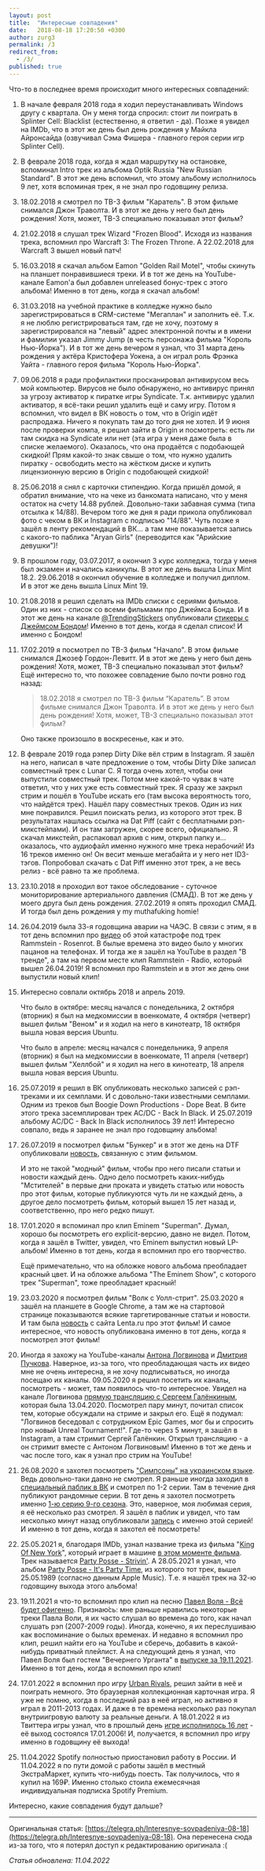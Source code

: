 ```yaml
---
layout: post
title:  "Интересные совпадения"
date:   2018-08-18 17:20:50 +0300
author: zurg3
permalink: /3
redirect_from:
  - /3/
published: true
---
```

Что-то в последнее время происходит много интересных совпадений:
1. В начале февраля 2018 года я ходил переустанавливать Windows другу с квартала. Он у меня тогда спросил: стоит ли поиграть в Splinter Cell: Blacklist (естественно, я ответил - да). Позже я увидел на IMDb, что в этот же день был день рождения у Майкла Айронсайда (озвучивал Сэма Фишера - главного героя серии игр Splinter Cell).

2. В феврале 2018 года, когда я ждал маршрутку на остановке, вспоминал Intro трек из альбома Optik Russia "New Russian Standard". В этот же день вспомнил, что этому альбому исполнилось 9 лет, хотя вспоминая трек, я не знал про годовщину релиза.

3. 18.02.2018 я смотрел по ТВ-3 фильм "Каратель". В этом фильме снимался Джон Траволта. И в этот же день у него был день рождения! Хотя, может, ТВ-3 специально показывал этот фильм?

4. 21.02.2018 я слушал трек Wizard "Frozen Blood". Исходя из названия трека, вспомнил про Warcraft 3: The Frozen Throne. А 22.02.2018 для Warcraft 3 вышел новый патч!

5. 16.03.2018 я скачал альбом Eamon "Golden Rail Motel", чтобы скинуть на планшет понравившиеся треки. И в тот же день на YouTube-канале Eamon'а был добавлен unreleased бонус-трек с этого альбома! Именно в тот день, когда я скачал альбом!

6. 31.03.2018 на учебной практике в колледже нужно было зарегистрироваться в CRM-системе "Мегаплан" и заполнить её. Т.к. я не люблю регистрироваться там, где не хочу, поэтому я зарегистрировался на "левый" адрес электронной почты и в имени и фамилии указал Jimmy Jump (в честь персонажа фильма "Король Нью-Йорка"). И в тот же день вечером я узнал, что 31 марта день рождения у актёра Кристофера Уокена, а он играл роль Фрэнка Уайта - главного героя фильма "Король Нью-Йорка".

7. 09.06.2018 я ради профилактики просканировал антивирусом весь мой компьютер. Вирусов не было обнаружено, но антивирус принял за угрозу активатор к пиратке игры Syndicate. Т.к. антивирус удалил активатор, я всё-таки решил удалить ещё и саму игру. Потом я вспомнил, что видел в ВК новость о том, что в Origin идёт распродажа. Ничего я покупать там до того дня не хотел. И 9 июня после проверки компа, я решил зайти в Origin и посмотреть: есть ли там скидка на Syndicate или нет (эта игра у меня даже была в списке желаемого). Оказалось, что она продаётся с подобающей скидкой! Прям какой-то знак свыше о том, что нужно удалить пиратку - освободить место на жёстком диске и купить лицензионную версию в Origin с подобающей скидкой!

8. 25.06.2018 я снял с карточки стипендию. Когда пришёл домой, я обратил внимание, что на чеке из банкомата написано, что у меня остаток на счету 14.88 рублей. Довольно-таки забавная сумма (типа отсылка к 14/88). Вечером того же дня я ради прикола опубликовал фото с чеком в ВК и Instagram с подписью "14/88". Чуть позже я зашёл в ленту рекомендаций в ВК... а там мне показывается запись с какого-то паблика "Aryan Girls" (переводится как "Арийские девушки")!

9. В прошлом году, 03.07.2017, я окончил 3 курс колледжа, тогда у меня был экзамен и начались каникулы. В этот же день вышла Linux Mint 18.2.
29.06.2018 я окончил обучение в колледже и получил диплом. И в этот же день вышла Linux Mint 19.

10. 21.08.2018 я решил сделать на IMDb списки с сериями фильмов. Один из них - список со всеми фильмами про Джеймса Бонда. И в этот же день на канале [@TrendingStickers](https://t.me/TrendingStickers) опубликовали [стикеры с Джеймсом Бондом](https://t.me/TrendingStickers/656)! Именно в тот день, когда я сделал список! И именно с Бондом!

11. 17.02.2019 я посмотрел по ТВ-3 фильм "Начало". В этом фильме снимался Джозеф Гордон-Левитт. И в этот же день у него был день рождения! Хотя, может, ТВ-3 специально показывал этот фильм?
Ещё интересно то, что похожее совпадение было почти ровно год назад:

    > 18.02.2018 я смотрел по ТВ-3 фильм “Каратель”. В этом фильме снимался Джон Траволта. И в этот же день у него был день рождения! Хотя, может, ТВ-3 специально показывал этот фильм?

    Оно также произошло в воскресенье, как и это.

12. В феврале 2019 года рэпер Dirty Dike вёл стрим в Instagram. Я зашёл на него, написал в чате предложение о том, чтобы Dirty Dike записал совместный трек с Lunar C. Я тогда очень хотел, чтобы они выпустили совместный трек. Потом мне какой-то чувак в чате ответил, что у них уже есть совместный трек. Я сразу же закрыл стрим и пошёл в YouTube искать его (там высока вероятность того, что найдётся трек). Нашёл пару совместных треков. Один из них мне понравился. Решил поискать релиз, из которого этот трек. В результатах нашлась ссылка на Dat Piff (сайт с бесплатными рэп-микстейпами). И он там загружен, скорее всего, официально. Я скачал микстейп, распаковал архив с ним, открыл папку и... оказалось, что аудиофайл именно нужного мне трека нерабочий! Из 16 треков именно он! Он весит меньше мегабайта и у него нет ID3-тэгов. Попробовал скачать с Dat Piff именно этот трек, а не весь релиз - всё равно та же проблема.

13. 23.10.2018 я проходил вот такое обследование - суточное мониторирование артериального давления (СМАД). В тот же день у моего друга был день рождения. 27.02.2019 я опять проходил СМАД. И тогда был день рождения у my muthafuking homie!

14. 26.04.2019 была 33-я годовщина аварии на ЧАЭС. В связи с этим, я в тот день вспомнил про [видео](https://youtu.be/ja5k5eoUQD8) об этой катастрофе под трек Rammstein - Rosenrot. В былые времена это видео было у многих пацанов на телефонах. И тогда же я зашёл на YouTube в раздел "В тренде", а там на первом месте клип Rammstein - Radio, который вышел 26.04.2019! Я вспомнил про Rammstein и в этот же день они выпустили новый клип!

15. Интересно совпали октябрь 2018 и апрель 2019.

    Что было в октябре: месяц начался с понедельника, 2 октября (вторник) я был на медкомиссии в военкомате, 4 октября (четверг) вышел фильм "Веном" и я ходил на него в кинотеатр, 18 октября вышла новая версия Ubuntu.

    Что было в апреле: месяц начался с понедельника, 9 апреля (вторник) я был на медкомиссии в военкомате, 11 апреля (четверг) вышел фильм "Хеллбой" и я ходил на него в кинотеатр, 18 апреля вышла новая версия Ubuntu.

16. 25.07.2019 я решил в ВК опубликовать несколько записей с рэп-треками и их семплами. И с довольно-таки известными семплами. Одним из треков был Boogie Down Productions - Dope Beat. В бите этого трека засемплирован трек AC/DC - Back In Black. И 25.07.2019 альбому AC/DC - Back In Black исполнилось 39 лет! Интересно совпало, ведь я заранее не знал про годовщину альбома!

17. 26.07.2019 я посмотрел фильм "Бункер" и в этот же день на DTF опубликовали [новость](https://dtf.ru/avi/61131), связанную с этим фильмом.

    И это не такой "модный" фильм, чтобы про него писали статьи и новости каждый день. Одно дело посмотреть каких-нибудь "Мстителей" в первые дни проката и увидеть статью или новость про этот фильм, которые публикуются чуть ли не каждый день, а другое дело посмотреть фильм, который вышел 15 лет назад и, соответственно, про него редко пишут.

18. 17.01.2020 я вспоминал про клип Eminem "Superman". Думал, хорошо бы посмотреть его explicit-версию, давно не видел. Потом, когда я зашёл в Twitter, увидел, что Eminem выпустил новый LP-альбом! Именно в тот день, когда я вспомнил про его творчество.

    Ещё примечательно, что на обложке нового альбома преобладает красный цвет. И на обложке альбома "The Eminem Show", с которого трек "Superman", тоже преобладает красный!

19. 23.03.2020 я посмотрел фильм "Волк с Уолл-стрит". 25.03.2020 я зашёл на планшете в Google Chrome, а там же на стартовой странице показываются всякие таргетированные статьи и новости. И там была [новость](https://lenta.ru/news/2020/03/23/matperemat/) с сайта Lenta.ru про этот фильм! И самое интересное, что новость опубликована именно в тот день, когда я посмотрел этот фильм!

20. Иногда я захожу на YouTube-каналы [Антона Логвинова](https://www.youtube.com/user/fxigr1) и [Дмитрия Пучкова](https://www.youtube.com/user/Fletcher2008). Наверное, из-за того, что преобладающая часть их видео мне не очень интересна, я не хочу подписываться, но иногда посещаю их каналы. 09.05.2020 я решил посетить их каналы, посмотреть - может, там появилось что-то интересное. Увидел на канале Логвинова [прямую трансляцию с Сергеем Галёнкиным](https://youtu.be/nWEKp3Y09tU), которая была 13.04.2020. Посмотрел пару минут, почитал список тем, которые обсуждали на стриме и закрыл его. Ещё я подумал: "Логвинов беседовал с сотрудником Epic Games, мог бы и спросить про новый Unreal Tournament!". Где-то через 5 минут, я зашёл в Instagram, а там стримит Сергей Галёнкин. Открыл трансляцию - а он стримит вместе с Антоном Логвиновым! Именно в тот же день и час после того, как я узнал про стрим на YouTube!

21. 26.08.2020 я захотел посмотреть ["Симпсоны" на украинском языке](https://t.me/zurg3channel/4192). Ведь довольно-таки давно не смотрел. Я раньше иногда заходил в [специальный паблик в ВК](https://vk.com/simpsonsua) и смотрел по 1-2 серии. Там в течение дня публикуют рандомные серии. В тот день я захотел посмотреть именно [1-ю серию 9-го сезона](https://www.imdb.com/title/tt0701230/). Это, наверное, моя любимая серия, я её несколько раз смотрел. Я зашёл в паблик и увидел, что там несколько минут назад опубликовали [запись](https://vk.com/wall-31481979_292618) с именно этой серией! И именно в тот день, когда я захотел её посмотреть!

22. 25.05.2021 я, благодаря IMDb, узнал название трека из фильма "[King Of New York](https://www.imdb.com/title/tt0099939/)", который играет в машине [в этом моменте фильма](https://youtu.be/uN78vyR80SE). Трек называется [Party Posse - Strivin'](https://youtu.be/9fGyOg10yMs). А 28.05.2021 я узнал, что альбом [Party Posse - It's Party Time](https://music.apple.com/ru/album/1523886107), из которого тот трек, вышел 25.05.1989 (согласно данным Apple Music). Т.е. я нашёл трек на 32-ю годовщину выхода этого альбома!

23. 19.11.2021 я что-то вспомнил про клип на песню [Павел Воля - Всё будет офигенно](https://youtu.be/DIac05tWDBY). Признаю́сь: мне раньше нравились некоторые треки Павла Воли, я их часто слушал во времена до того, как начал слушать рэп (2007-2009 годы). Иногда, конечно, я их переслушиваю как воспоминание о былых временах. И недавно я вспомнил про клип, решил найти его на YouTube и сберечь, добавить в какой-нибудь приватный плейлист. А на следующий день я узнал, что Павел Воля был гостем "Вечернего Урганта" в [выпуске за 19.11.2021](https://youtu.be/D_TdJWeZUHk). Именно в тот день, когда я вспомнил про клип!

24. 17.01.2022 я вспомнил про игру [Urban Rivals](https://www.urban-rivals.com), решил зайти в неё и поиграть немного. Это браузерная коллекционная карточная игра. Я уже не помню, когда в последний раз в неё играл, но активно я играл в 2011-2013 годах. И даже в те времена несколько раз покупал внутриигровую валюту за реальные деньги. А 18.01.2022 я из Твиттера игры узнал, что в прошлый день [игре исполнилось 16 лет](https://twitter.com/acute_games/status/1482990897423917059) - её выход состоялся 17.01.2006! И, получается, я вспомнил про игру именно в годовщину её выхода!

25. 11.04.2022 Spotify полностью приостановил работу в России. И 11.04.2022 я по пути домой с работы зашёл в местный ЭкстраМаркет, купить что-нибудь поесть. Так получилось, что я купил на 169₽. Именно столько стоила ежемесячная индивидуальная подписка Spotify Premium.

Интересно, какие совпадения будут дальше?

-----

Оригинальная статья: [https://telegra.ph/Interesnye-sovpadeniya-08-18](https://telegra.ph/Interesnye-sovpadeniya-08-18).
Она перенесена сюда из-за того, что я потерял доступ к редактированию оригинала :(

*Статья обновлена: 11.04.2022*
